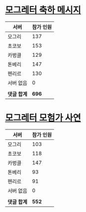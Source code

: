 # [모그레터 축하 메시지](./Event250701_v7_2_10th_moogleletter0.md)

|서버|참가 인원|
|-|-|
|모그리|137|
|초코보|153|
|카벙클|129|
|톤베리|147|
|펜리르|130|
|서버 없음|0|
|||
|**댓글 합계**|**696**|


# [모그레터 모험가 사연](./Event250701_v7_2_10th_moogleletter1.md)

|서버|참가 인원|
|-|-|
|모그리|103|
|초코보|118|
|카벙클|147|
|톤베리|93|
|펜리르|91|
|서버 없음|0|
|||
|**댓글 합계**|**552**|


